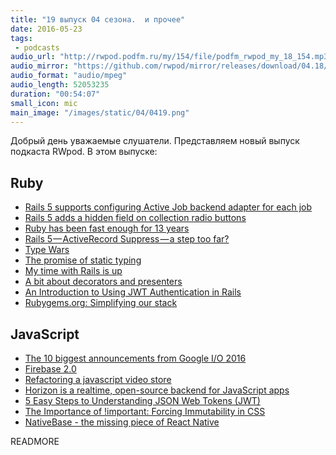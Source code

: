 ```yaml
---
title: "19 выпуск 04 сезона.  и прочее"
date: 2016-05-23
tags:
 - podcasts
audio_url: "http://rwpod.podfm.ru/my/154/file/podfm_rwpod_my_18_154.mp3"
audio_mirror: "https://github.com/rwpod/mirror/releases/download/04.18/0418.mp3"
audio_format: "audio/mpeg"
audio_length: 52053235
duration: "00:54:07"
small_icon: mic
main_image: "/images/static/04/0419.png"
---
```


Добрый день уважаемые слушатели. Представляем новый выпуск подкаста RWpod. В этом выпуске:

## Ruby

 - [Rails 5 supports configuring Active Job backend adapter for each job](http://blog.bigbinary.com/2016/05/15/rails-5-allows-to-inherit-activejob-queue-adapter.html)
 - [Rails 5 adds a hidden field on collection radio buttons](http://blog.bigbinary.com/2016/05/18/rails-5-add-a-hidden-field-on-collection-radio-buttons.html)
 - [Ruby has been fast enough for 13 years](https://m.signalvnoise.com/ruby-has-been-fast-enough-for-13-years-afff4a54abc7)
 - [Rails 5 — ActiveRecord Suppress — a step too far?](https://medium.com/spritle-software/rails-5-activerecord-suppress-a-step-too-far-d7ec2e4ed027)
 - [Type Wars](http://blog.cleancoder.com/uncle-bob/2016/05/01/TypeWars.html)
 - [The promise of static typing](http://labs.ig.com/static-typing-promise)
 - [My time with Rails is up](http://solnic.eu/2016/05/22/my-time-with-rails-is-up.html)
 - [A bit about decorators and presenters](http://eftimov.net/decorators-and-presenters)
 - [An Introduction to Using JWT Authentication in Rails](https://www.sitepoint.com/introduction-to-using-jwt-in-rails/)
 - [Rubygems.org: Simplifying our stack](http://blog.rubygems.org/2016/05/19/simplifying-our-stack.html)

## JavaScript

 - [The 10 biggest announcements from Google I/O 2016](http://www.theverge.com/2016/5/18/11701030/google-io-2016-keynote-highlights-announcements-recap)
 - [Firebase 2.0](https://firebase.google.com/)
 - [Refactoring a javascript video store](http://martinfowler.com/articles/refactoring-video-store-js/)
 - [Horizon is a realtime, open-source backend for JavaScript apps](http://horizon.io/)
 - [5 Easy Steps to Understanding JSON Web Tokens (JWT)](https://medium.com/vandium-software/5-easy-steps-to-understanding-json-web-tokens-jwt-1164c0adfcec)
 - [The Importance of !important: Forcing Immutability in CSS](http://csswizardry.com/2016/05/the-importance-of-important/)
 - [NativeBase - the missing piece of React Native](http://nativebase.io/)

READMORE

